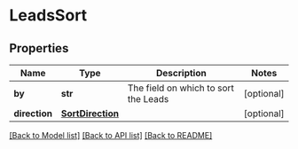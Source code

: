 # LeadsSort


## Properties
Name | Type | Description | Notes
------------ | ------------- | ------------- | -------------
**by** | **str** | The field on which to sort the Leads | [optional] 
**direction** | [**SortDirection**](SortDirection.md) |  | [optional] 

[[Back to Model list]](../../README.md#documentation-for-models) [[Back to API list]](../../README.md#documentation-for-api-endpoints) [[Back to README]](../../README.md)


